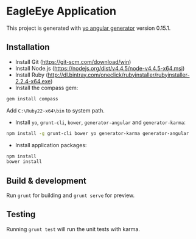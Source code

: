 # EagleEye Application

This project is generated with [yo angular generator](https://github.com/yeoman/generator-angular)
version 0.15.1.

## Installation

* Install Git (https://git-scm.com/download/win)
* Install Node.js (https://nodejs.org/dist/v4.4.5/node-v4.4.5-x64.msi)
* Install Ruby (http://dl.bintray.com/oneclick/rubyinstaller/rubyinstaller-2.2.4-x64.exe)
* Install the compass gem:
```sh
gem install compass
```

Add `C:\Ruby22-x64\bin` to system path.

* Install `yo`, `grunt-cli`, `bower`, `generator-angular` and `generator-karma`:

```sh
npm install -g grunt-cli bower yo generator-karma generator-angular
```

* Install application packages:

```sh
npm install
bower install
```

## Build & development

Run `grunt` for building and `grunt serve` for preview.

## Testing

Running `grunt test` will run the unit tests with karma.
